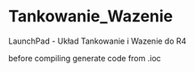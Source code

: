 # Tankowanie_Wazenie
LaunchPad - Układ Tankowanie i Wazenie do R4

before compiling generate code from .ioc
